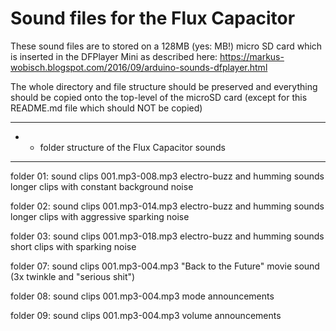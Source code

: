 
# Sound files for the Flux Capacitor

These sound files are to stored on a 128MB (yes: MB!) micro SD card which is inserted in the DFPlayer Mini as described here:
https://markus-wobisch.blogspot.com/2016/09/arduino-sounds-dfplayer.html

The whole directory and file structure should be preserved and everything should be copied onto the top-level of the microSD card (except for this README.md file which should NOT be copied)


* *****************************************************
* *   folder structure of the Flux Capacitor sounds
* *****************************************************

folder 01:
       sound clips 001.mp3-008.mp3
       electro-buzz and humming sounds
       longer clips with constant background noise

folder 02:
       sound clips 001.mp3-014.mp3
       electro-buzz and humming sounds
       longer clips with aggressive sparking noise

folder 03:
       sound clips 001.mp3-018.mp3
       electro-buzz and humming sounds
       short clips with sparking noise

folder 07:
       sound clips 001.mp3-004.mp3
       "Back to the Future" movie sound
       (3x twinkle and "serious shit")

folder 08:
       sound clips 001.mp3-004.mp3
       mode announcements
       
folder 09:
       sound clips 001.mp3-004.mp3
       volume announcements
